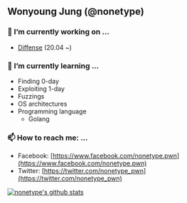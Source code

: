 ## Wonyoung Jung (@nonetype)

### 🔭 I’m currently working on ...
  - [Diffense](https://blog.diffense.co.kr/about.html) (20.04 ~)
### 🌱 I’m currently learning ...
  - Finding 0-day
  - Exploiting 1-day
  - Fuzzings
  - OS architectures
  - Programming language
    - Golang
### 📫 How to reach me: ...
  - Facebook: [https://www.facebook.com/nonetype.pwn](https://www.facebook.com/nonetype.pwn)
  - Twitter: [https://twitter.com/nonetype_pwn](https://twitter.com/nonetype_pwn)

[![nonetype's github stats](https://github-readme-stats.vercel.app/api?username=nonetype)](https://github.com/anuraghazra/github-readme-stats)

<!--
**nonetype/nonetype** is a ✨ _special_ ✨ repository because its `README.md` (this file) appears on your GitHub profile.

Here are some ideas to get you started:

- 🔭 I’m currently working on ...
  - Vulnerability research
- 🌱 I’m currently learning ...
  - Finding 0-day
  - Exploiting 1-day
  - Fuzzings
  - OS architectures
  - Programming language
    - Golang
- 👯 I’m looking to collaborate on ...
- 🤔 I’m looking for help with ...
- 💬 Ask me about ...
- 📫 How to reach me: ...
  - Facebook: [https://www.facebook.com/nonetype.pwn](https://www.facebook.com/nonetype.pwn)
  - Twitter: [https://twitter.com/nonetype_pwn](https://twitter.com/nonetype_pwn)
- 😄 Pronouns: ...
- ⚡ Fun fact: ...
-->
